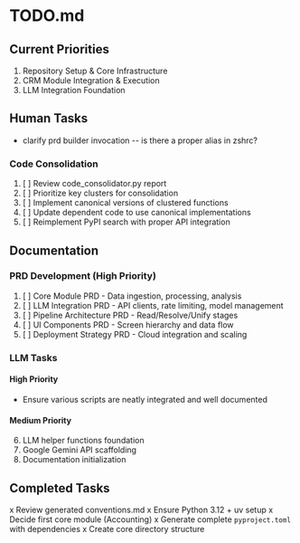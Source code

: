# TODO.md

## Current Priorities
1. Repository Setup & Core Infrastructure
2. CRM Module Integration & Execution
3. LLM Integration Foundation

## Human Tasks

- clarify prd builder invocation -- is there a proper alias in zshrc?

### Code Consolidation
1. [ ] Review code_consolidator.py report
2. [ ] Prioritize key clusters for consolidation
3. [ ] Implement canonical versions of clustered functions
4. [ ] Update dependent code to use canonical implementations
5. [ ] Reimplement PyPI search with proper API integration

## Documentation

### PRD Development (High Priority)
1. [ ] Core Module PRD - Data ingestion, processing, analysis
2. [ ] LLM Integration PRD - API clients, rate limiting, model management  
3. [ ] Pipeline Architecture PRD - Read/Resolve/Unify stages
4. [ ] UI Components PRD - Screen hierarchy and data flow
5. [ ] Deployment Strategy PRD - Cloud integration and scaling

### LLM Tasks

#### High Priority
- Ensure various scripts are neatly integrated and well documented

#### Medium Priority
6. LLM helper functions foundation
7. Google Gemini API scaffolding
8. Documentation initialization

## Completed Tasks
x Review generated conventions.md
x Ensure Python 3.12 + uv setup
x Decide first core module (Accounting)
x Generate complete `pyproject.toml` with dependencies
x Create core directory structure

